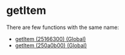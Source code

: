 # getItem

There are few functions with the same name:

- [getItem (25166300) (Global)](./getitem_25166300.md)
- [getItem (250a0b00) (Global)](./getitem_250a0b00.md)
